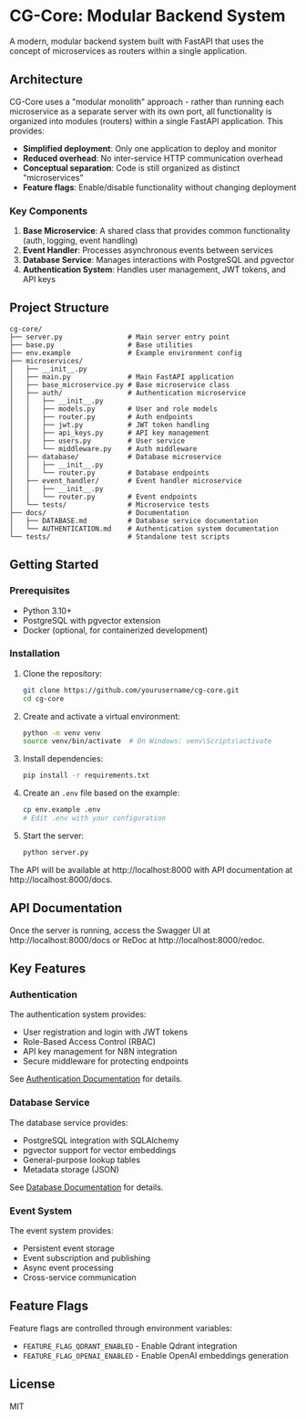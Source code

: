 # CG-Core: Modular Backend System

A modern, modular backend system built with FastAPI that uses the concept of microservices as routers within a single application.

## Architecture

CG-Core uses a "modular monolith" approach - rather than running each microservice as a separate server with its own port, all functionality is organized into modules (routers) within a single FastAPI application. This provides:

- **Simplified deployment**: Only one application to deploy and monitor
- **Reduced overhead**: No inter-service HTTP communication overhead
- **Conceptual separation**: Code is still organized as distinct "microservices"
- **Feature flags**: Enable/disable functionality without changing deployment

### Key Components

1. **Base Microservice**: A shared class that provides common functionality (auth, logging, event handling)
2. **Event Handler**: Processes asynchronous events between services
3. **Database Service**: Manages interactions with PostgreSQL and pgvector
4. **Authentication System**: Handles user management, JWT tokens, and API keys

## Project Structure

```
cg-core/
├── server.py                # Main server entry point
├── base.py                  # Base utilities
├── env.example              # Example environment config
├── microservices/
│   ├── __init__.py
│   ├── main.py              # Main FastAPI application
│   ├── base_microservice.py # Base microservice class
│   ├── auth/                # Authentication microservice
│   │   ├── __init__.py
│   │   ├── models.py        # User and role models
│   │   ├── router.py        # Auth endpoints
│   │   ├── jwt.py           # JWT token handling
│   │   ├── api_keys.py      # API key management
│   │   ├── users.py         # User service
│   │   └── middleware.py    # Auth middleware
│   ├── database/            # Database microservice
│   │   ├── __init__.py
│   │   └── router.py        # Database endpoints
│   ├── event_handler/       # Event handler microservice
│   │   ├── __init__.py
│   │   └── router.py        # Event endpoints
│   └── tests/               # Microservice tests
├── docs/                    # Documentation
│   ├── DATABASE.md          # Database service documentation
│   └── AUTHENTICATION.md    # Authentication system documentation
└── tests/                   # Standalone test scripts
```

## Getting Started

### Prerequisites

- Python 3.10+
- PostgreSQL with pgvector extension
- Docker (optional, for containerized development)

### Installation

1. Clone the repository:
   ```bash
   git clone https://github.com/yourusername/cg-core.git
   cd cg-core
   ```

2. Create and activate a virtual environment:
   ```bash
   python -m venv venv
   source venv/bin/activate  # On Windows: venv\Scripts\activate
   ```

3. Install dependencies:
   ```bash
   pip install -r requirements.txt
   ```

4. Create an `.env` file based on the example:
   ```bash
   cp env.example .env
   # Edit .env with your configuration
   ```

5. Start the server:
   ```bash
   python server.py
   ```

The API will be available at http://localhost:8000 with API documentation at http://localhost:8000/docs.

## API Documentation

Once the server is running, access the Swagger UI at http://localhost:8000/docs or ReDoc at http://localhost:8000/redoc.

## Key Features

### Authentication

The authentication system provides:

- User registration and login with JWT tokens
- Role-Based Access Control (RBAC)
- API key management for N8N integration
- Secure middleware for protecting endpoints

See [Authentication Documentation](docs/AUTHENTICATION.md) for details.

### Database Service

The database service provides:

- PostgreSQL integration with SQLAlchemy
- pgvector support for vector embeddings
- General-purpose lookup tables
- Metadata storage (JSON)

See [Database Documentation](docs/DATABASE.md) for details.

### Event System

The event system provides:

- Persistent event storage
- Event subscription and publishing
- Async event processing
- Cross-service communication

## Feature Flags

Feature flags are controlled through environment variables:
- `FEATURE_FLAG_QDRANT_ENABLED` - Enable Qdrant integration
- `FEATURE_FLAG_OPENAI_ENABLED` - Enable OpenAI embeddings generation

## License

MIT
